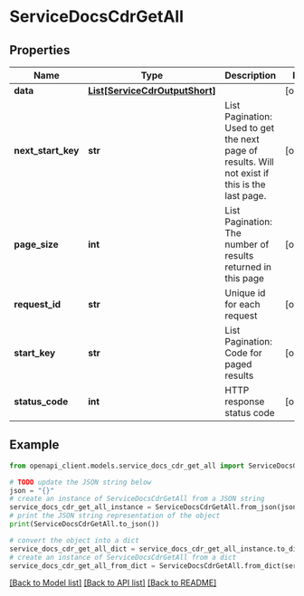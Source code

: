 # ServiceDocsCdrGetAll


## Properties

Name | Type | Description | Notes
------------ | ------------- | ------------- | -------------
**data** | [**List[ServiceCdrOutputShort]**](ServiceCdrOutputShort.md) |  | [optional] 
**next_start_key** | **str** | List Pagination: Used to get the next page of results. Will not exist if this is the last page. | [optional] 
**page_size** | **int** | List Pagination: The number of results returned in this page | [optional] 
**request_id** | **str** | Unique id for each request | [optional] 
**start_key** | **str** | List Pagination: Code for paged results | [optional] 
**status_code** | **int** | HTTP response status code | [optional] 

## Example

```python
from openapi_client.models.service_docs_cdr_get_all import ServiceDocsCdrGetAll

# TODO update the JSON string below
json = "{}"
# create an instance of ServiceDocsCdrGetAll from a JSON string
service_docs_cdr_get_all_instance = ServiceDocsCdrGetAll.from_json(json)
# print the JSON string representation of the object
print(ServiceDocsCdrGetAll.to_json())

# convert the object into a dict
service_docs_cdr_get_all_dict = service_docs_cdr_get_all_instance.to_dict()
# create an instance of ServiceDocsCdrGetAll from a dict
service_docs_cdr_get_all_from_dict = ServiceDocsCdrGetAll.from_dict(service_docs_cdr_get_all_dict)
```
[[Back to Model list]](../README.md#documentation-for-models) [[Back to API list]](../README.md#documentation-for-api-endpoints) [[Back to README]](../README.md)


